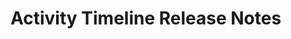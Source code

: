 <!-- Release notes authoring guidelines: http://keepachangelog.com/ -->

# Activity Timeline Release Notes

<!-- ## [Unreleased] -->

<!-- ## [VERSION] -->
